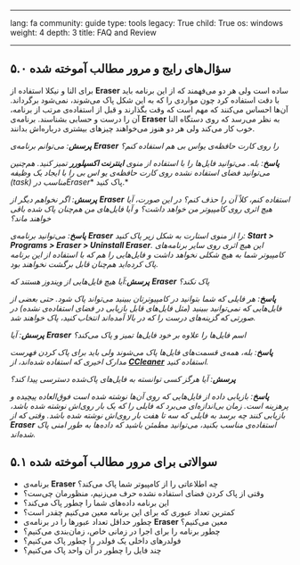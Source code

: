 

---

lang: fa
community: guide
type: tools
legacy: True
child: True
os: windows
weight: 4
depth: 3
title: FAQ and Review

---

<a name="5.0"></a>
## ۵.۰ سؤال‌های رايج و مرور مطالب آموخته شده  ##

برای النا و نيکلا استفاده از **Eraser** ساده است ولی هر دو می‌فهمند که از اين برنامه باید با دقت استفاده کرد چون مواردی را که به این شکل پاک می‌شوند، نمی‌شود برگرداند. آن‌ها احساس می‌کنند که مهم است که وقت بگذارند و قبل از استفاده‌ی مرتب از برنامه، آن را درست و حسابی بشناسند. برنامه‌ی **Eraser** به نظر می‌رسد که روی دستگاه النا خوب کار می‌کند ولی هر دو هنوز می‌خواهند چيزهای بيشتری درباره‌اش بدانند.


<div class="background" markdown="1">
 
***پرسش**: می‌توانم برنامه‌ی **Eraser** را روی کارت حافظه‌ی يو‌اس بی هم استفاده کنم؟*

***پاسخ**: بله. می‌توانید فايل‌ها را با استفاده از منوی **اينترنت اکسپلورر** تمیز کنيد. هم‌چنین می‌توانيد فضای استفاده نشده روی کارت حافظه‌ی يو اس بی را با ايجاد یک وظيفه (task) مناسب در**Eraser** پاک کنيد.*

***پرسش**: اگر نخواهم ديگر از **Eraser** استفاده کنم، کلاً آن‌ را حذف کنم؟ در این صورت، آيا هيچ اثری روی کامپیوتر من خواهد داشت؟ و آيا فايل‌های من هم‌چنان پاک شده باقی خواهند ماند؟*

***پاسخ**: می‌توانيد برنامه‌ی **Eraser** را از منوی استارت به شکل زیر پاک کنید: **Start > Programs > Eraser > Uninstall Eraser**. اين هيچ اثری روی ساير برنامه‌های کامپیوتر شما به هيچ شکلی نخواهد داشت و فايل‌هايی را هم که با استفاده از اين برنامه پاک کرده‌اید هم‌چنان قابل برگشت نخواهند بود.*

***پرسش**:آیا هيچ فایل‌هایی از ويندوز هستند که **Eraser** پاک نکند؟*

***پاسخ**: هر فایلی که شما بتوانید در کامپیوترتان ببينید می‌تواند پاک شود. حتی بعضی از فايل‌هایی که نمی‌توانید ببينيد (مثل فايل‌های قابل بازيابی در فضای استفاده‌ی نشده) در صورتی که گزينه‌های درست را که در بالا آمده‌اند انتخاب کنيد، پاک خواهند شد.*

***پرسش**: آيا **Eraser** اسم فايل‌ها را علاوه بر خود فايل‌ها تمیز و پاک می‌کند؟*

***پاسخ**: بله، همه‌ی قسمت‌های فايل‌ها پاک می‌شوند ولی بايد برای پاک کردن فهرست مدارک اخیری که استفاده شده‌اند، از [**CCleaner**](ccleaner_main) استفاده کنيد.*

***پرسش**: آیا هرگز کسی توانسته به فايل‌های پاک‌شده دسترسی پیدا کند؟*

***پاسخ**: بازيابی داده از فايل‌هایی که روی آن‌ها نوشته شده است فوق‌العاده پيچيده و پرهزينه است. زمان بی‌اندازه‌ای می‌برد که فايلی را که يک بار روی‌اش نوشته شده باشد، بازيابی کنند چه برسد به فایلی که سه تا هفت بار روی‌‌اش نوشته شده باشد. وقتی که از **Eraser** استفاده‌ی مناسب بکنید، می‌توانيد مطمئن باشيد که داده‌ها به طور امنی پاک شده‌اند.*

</div>

<a name="5.1"></a>
## ۵.۱ سوالاتی برای مرور مطالب آموخته شده ##

- برنامه‌ی **Eraser** چه اطلاعاتی را از کامپيوتر شما پاک می‌کند؟
- وقتی از پاک کردن فضای استفاده نشده حرف می‌زنيم، منظورمان چی‌ست؟
- این برنامه داده‌های شما را چطور پاک می‌کند؟
- کمترين تعداد عبوری که برای این برنامه معین می‌کنيم چقدر است؟
- چطور حداقل تعداد عبورها را در برنامه‌ی **Eraser** معين می‌کنیم؟
- چطور برنامه را برای اجرا در زمانی خاص، زمان‌بندی می‌کنيم؟
- فولدرهای داخلی يک فولدر را چطور پاک می‌کنيم؟
- چند فايل‌ را چطور در آن واحد پاک می‌کنيم؟


